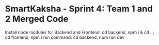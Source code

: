 # SmartKaksha - Sprint 4: Team 1 and 2 Merged Code
Install node modules for Backend and Frontend: cd backend; npm i & cd ..; cd frontend; npm i
run command: cd backend; npm run dev
